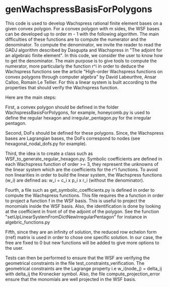 # genWachspressBasisForPolygons
This code is used to develop Wachspress rational finite element bases on a given convex polygon. For a convex polygon with m sides, the WSF bases can be developed up to order m - 1 with the following algorithm. The main difficulties of these functions are to compute the numerator and the denominator. To compute the denominator, we invite the reader to read the  GADJ algorithm described by Dasgupta and Wachspress in "The adjoint for an algebraic finite element". In this code, we consider the user to know how to get the denominator. The main purpose is to give tools to compute the numerator, more particularly the function r^i in order to deduce the Wachspress functions see the article "High-order Wachspress functions on convex polygons through computer algebra" by David Labeurthre, Ansar Calloo, Romain Le Tellier.
For this a linear system is built according to the properties that should verify the Wachspress function.

Here are the main steps:

First, a convex polygon should be defined in the folder WachspressBasisForPolygons, for example, honeycomb.py is used to define the regular hexagon and irregular_pentagon.py for the irregular pentagon. 

Second, DoFs should be defined for these polygons. Since, the Wachspress bases are Lagrangian bases, the DoFs correspond to nodes (see hexagonal_nodal_dofs.py for example).

Third, the idea is to create a class such as WSF_to_generate_regular_hexagon.py. Symbolic coefficients are defined in each Wachspress function of order >= 3, they represent the unknowns of the linear system which are the coefficients for the r^i functions. To avoid non linearities in order to build the linear system, the Wachspress functions (w_i) are defined as: w_i = c_i x p_i x r_i (without the denominator).

Fourth, a file such as get_symbolic_coefficients.py is defined in order to compute the Wachspress functions. This file requires the a function in order to project a function f in the WSF basis. This is useful to project the monomials inside the WSF basis. Also, the identification is done by looking at the coefficient in front of of the adjoint of the polygon. See the function "setUpLinearSystemFromDictNewIrregularPentagon" for instance in algebric_functions.py

Fifth, since they are an infinity of solution, the reduced row echelon form (rref) matrix is used in order to chose one specific solution. In our case, the free are fixed to 0 but new functions will be added to give more options to the user.

Tests can then be performed to ensure that the WSF are verifying the geometrical constraints in the file test_constraints_verification. The geometrical constraints are the Lagrange property i.e w_i(node_j) = delta_ij with delta_ij the Kronecker symbol. Also, the file compute_projection_error ensure that the monomials are well projected in the WSF basis.
